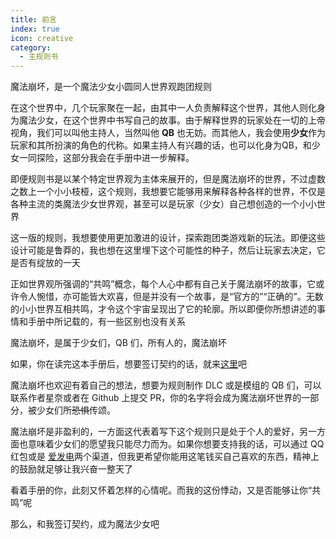 ```yaml
---
title: 前言
index: true
icon: creative
category:
  - 主规则书
---
```

魔法崩坏，是一个魔法少女小圆同人世界观跑团规则

在这个世界中，几个玩家聚在一起，由其中一人负责解释这个世界，其他人则化身为魔法少女，在这个世界中书写自己的故事。由于解释世界的玩家处在一切的上帝视角，我们可以叫他主持人，当然叫他 **QB** 也无妨。而其他人，我会使用**少女**作为玩家和其所扮演的角色的代称。如果主持人有兴趣的话，也可以化身为QB，和少女一同探险，这部分我会在手册中进一步解释。

即便规则书是以某个特定世界观为主体来展开的，但是魔法崩坏的世界，不过虚数之数上一个小小枝桠，这个规则，我想要它能够用来解释各种各样的世界，不仅是各种主流的类魔法少女世界观，甚至可以是玩家（少女）自己想创造的一个小小世界

这一版的规则，我想要使用更加激进的设计，探索跑团类游戏新的玩法。即便这些设计可能是鲁莽的，我也想在这里埋下这个可能性的种子，然后让玩家去决定，它是否有绽放的一天

正如世界观所强调的“共鸣”概念，每个人心中都有自己关于魔法崩坏的故事，它或许令人惋惜，亦可能皆大欢喜，但是并没有一个故事，是“官方的”“正确的”。无数的小小世界互相共鸣，才令这个宇宙呈现出了它的轮廓。所以即便你所想讲述的事情和手册中所记载的，有一些区别也没有关系

魔法崩坏，是属于少女们，QB 们，所有人的，魔法崩坏

如果，你在读完这本手册后，想要签订契约的话，就来[这里](https://jq.qq.com/?_wv=1027&k=LsRdMXNg)吧

魔法崩坏也欢迎有着自己的想法，想要为规则制作 DLC 或是模组的 QB 们，可以联系作者星奈或者在 Github 上提交 PR，你的名字将会成为魔法崩坏世界的一部分，被少女们所~~恐惧~~传颂。

魔法崩坏是非盈利的，一方面这代表着写下这个规则只是处于个人的爱好，另一方面也意味着少女们的愿望我只能尽力而为。如果你想要支持我的话，可以通过 QQ 红包或是 [爱发电](https://afdian.net/@ssrvup)两个渠道，但我更希望你能用这笔钱买自己喜欢的东西，精神上的鼓励就足够让我兴奋一整天了

看着手册的你，此刻又怀着怎样的心情呢。而我的这份悸动，又是否能够让你“共鸣”呢

那么，和我签订契约，成为魔法少女吧